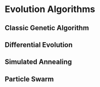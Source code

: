 # Evolution Algorithms

## Classic Genetic Algorithm

## Differential Evolution

## Simulated Annealing

## Particle Swarm
